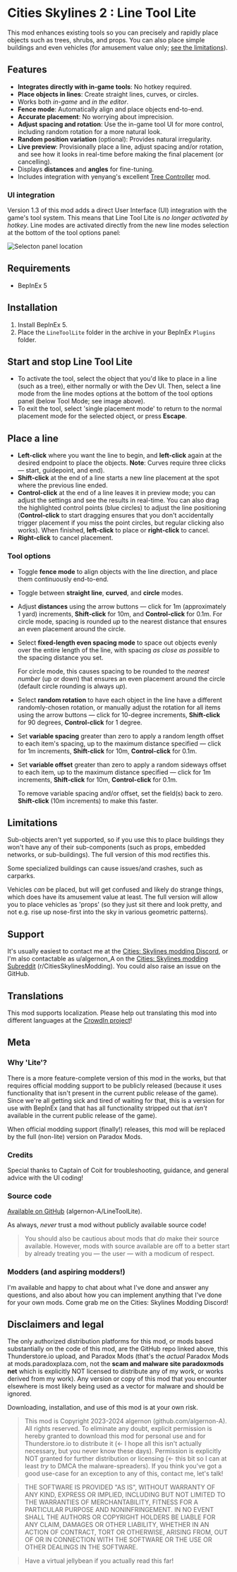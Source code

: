 # Cities Skylines 2 : Line Tool Lite

This mod enhances existing tools so you can precisely and rapidly place objects such as trees, shrubs, and props. You can also place simple buildings and even vehicles (for amusement value only; [see the limitations](#limitations)).

## Features

- **Integrates directly with in-game tools**: No hotkey required.
- **Place objects in lines**: Create straight lines, curves, or circles.
- Works both *in-game* and *in the editor*.
- **Fence mode**: Automatically align and place objects end-to-end.
- **Accurate placement**: No worrying about imprecision.
- **Adjust spacing and rotation**: Use the in-game tool UI for more control, including random rotation for a more natural look.
- **Random position variation** (optional): Provides natural irregularity.
- **Live preview**: Provisionally place a line, adjust spacing and/or rotation, and see how it looks in real-time before making the final placement (or cancelling).
- Displays **distances** and **angles** for fine-tuning.
- Includes integration with yenyang's excellent [Tree Controller](https://github.com/yenyang/Tree_Controller_BepInEx) mod.

### UI integration

Version 1.3 of this mod adds a direct User Interface (UI) integration with the game's tool system. This means that Line Tool Lite is *no longer activated by hotkey*. Line modes are activated directly from the new line modes selection at the bottom of the tool options panel:

![Selecton panel location](https://i.imgur.com/90Htbrp.png)

## Requirements

- BepInEx 5

## Installation

1. Install BepInEx 5.
1. Place the `LineToolLite` folder in the archive in your BepInEx `Plugins` folder.

## Start and stop Line Tool Lite

- To activate the tool, select the object that you'd like to place in a line (such as a tree), either normally or with the Dev UI. Then, select a line mode from the line modes options at the bottom of the tool options panel (below Tool Mode; see image above).
- To exit the tool, select 'single placement mode' to return to the normal placement mode for the selected object, or press **Escape**.

## Place a line

- **Left-click** where you want the line to begin, and **left-click** again at the desired endpoint to place the objects. **Note**: Curves require three clicks &mdash; start, guidepoint, and end).
- **Shift-click** at the end of a line starts a new line placement at the spot where the previous line ended.
- **Control-click** at the end of a line leaves it in preview mode; you can adjust the settings and see the results in real-time. You can also drag the highlighted control points (blue circles) to adjust the line positioning (**Control-click** to start dragging ensures that you don't accidentally trigger placement if you miss the point circles, but regular clicking also works). When finished, **left-click** to place or **right-click** to cancel.
- **Right-click** to cancel placement.

### Tool options

- Toggle **fence mode** to align objects with the line direction, and place them continuously end-to-end.
- Toggle between **straight line**, **curved**, and **circle** modes.
- Adjust **distances** using the arrow buttons &mdash; click for 1m (approximately 1 yard) increments, **Shift-click** for 10m, and **Control-click** for 0.1m. For circle mode, spacing is rounded *up* to the nearest distance that ensures an even placement around the circle.
- Select **fixed-length even spacing mode** to space out objects evenly over the entire length of the line, with spacing *as close as possible* to the spacing distance you set.

    For circle mode, this causes spacing to be rounded to the *nearest number* (up or down) that ensures an even placement around the circle (default circle rounding is always *up*).
- Select **random rotation** to have each object in the line have a different randomly-chosen rotation, or manually adjust the rotation for all items using the arrow buttons &mdash; click for 10-degree increments, **Shift-click** for 90 degrees, **Control-click** for 1 degree.
- Set **variable spacing** greater than zero to apply a random length offset to each item's spacing, up to the maximum distance specified &mdash; click for 1m increments, **Shift-click** for 10m, **Control-click** for 0.1m.
- Set **variable offset** greater than zero to apply a random sideways offset to each item, up to the maximum distance specified &mdash; click for 1m increments, **Shift-click** for 10m, **Control-click** for 0.1m.

    To remove variable spacing and/or offset, set the field(s) back to zero. **Shift-click** (10m increments) to make this faster.

## Limitations

Sub-objects aren't yet supported, so if you use this to place buildings they won't have any of their sub-components (such as props, embedded networks, or sub-buildings). The full version of this mod rectifies this.

Some specialized buildings can cause issues/and crashes, such as carparks.

Vehicles *can* be placed, but will get confused and likely do strange things, which does have its amusement value at least. The full version will allow you to place vehicles as 'props' (so they just sit there and look pretty, and not e.g. rise up nose-first into the sky in various geometric patterns).

## Support

It's usually easiest to contact me at the [Cities: Skylines modding Discord](https://discord.gg/7rTsfUdfTf), or I'm also contactable as u/algernon_A on the [Cities: Skylines modding Subreddit](https://www.reddit.com/r/CitiesSkylinesModding) (r/CitiesSkylinesModding). You could also raise an issue on the GitHub.

## Translations

This mod supports localization. Please help out translating this mod into different languages at the [CrowdIn project](https://crowdin.com/project/line-tool-cs2/)!

## Meta

### Why 'Lite'?

There is a more feature-complete version of this mod in the works, but that requires official modding support to be publicly released (because it uses functionality that isn't present in the current public release of the game). Since we're all getting sick and tired of waiting for that, this is a version for use with BepInEx (and that has all functionality stripped out that *isn't* available in the current public release of the game).

When official modding support (finally!) releases, this mod will be replaced by the full (non-lite) version on Paradox Mods.

### Credits

Special thanks to Captain of Coit for troubleshooting, guidance, and general advice with the UI coding!

### Source code

[Available on GitHub](https://github.com/algernon-A/LineToolLite) (algernon-A/LineToolLite).

As always, *never* trust a mod without publicly available source code!

>You should also be cautious about mods that *do* make their source available. However, mods with source available are off to a better start by already treating you &mdash; the user &mdash; with a modicum of respect.

### Modders (and aspiring modders!)

I'm available and happy to chat about what I've done and answer any questions, and also about how you can implement anything that I've done for your own mods. Come grab me on the Cities: Skylines Modding Discord!

## Disclaimers and legal

The only authorized distribution platforms for this mod, or mods based substantially on the code of this mod, are the GitHub repo linked above, this Thunderstore.io upload, and Paradox Mods (that's the *actual* Paradox Mods at mods.paradoxplaza.com, not the **scam and malware site paradoxmods net** which is explicitly NOT licensed to distribute any of my work, or works derived from my work). Any version or copy of this mod that you encounter elsewhere is most likely being used as a vector for malware and should be ignored.

Downloading, installation, and use of this mod is at your own risk.

>This mod is Copyright 2023-2024 algernon (github.com/algernon-A). All rights reserved. To eliminate any doubt, explicit permission is hereby granted to download this mod for personal use and for Thunderstore.io to distribute it (<- I hope all this isn't actually necessary, but you never know these days). Permission is explicitly NOT granted for further distribution or licensing (<- this bit so I can at least *try* to DMCA the malware-spreaders). If you think you've got a good use-case for an exception to any of this, contact me, let's talk!

>THE SOFTWARE IS PROVIDED "AS IS", WITHOUT WARRANTY OF ANY KIND, EXPRESS OR IMPLIED, INCLUDING BUT NOT LIMITED TO THE WARRANTIES OF MERCHANTABILITY, FITNESS FOR A PARTICULAR PURPOSE AND NONINFRINGEMENT. IN NO EVENT SHALL THE AUTHORS OR COPYRIGHT HOLDERS BE LIABLE FOR ANY CLAIM, DAMAGES OR OTHER LIABILITY, WHETHER IN AN ACTION OF CONTRACT, TORT OR OTHERWISE, ARISING FROM, OUT OF OR IN CONNECTION WITH THE SOFTWARE OR THE USE OR OTHER DEALINGS IN THE SOFTWARE.

>Have a virtual jellybean if you actually read this far!
